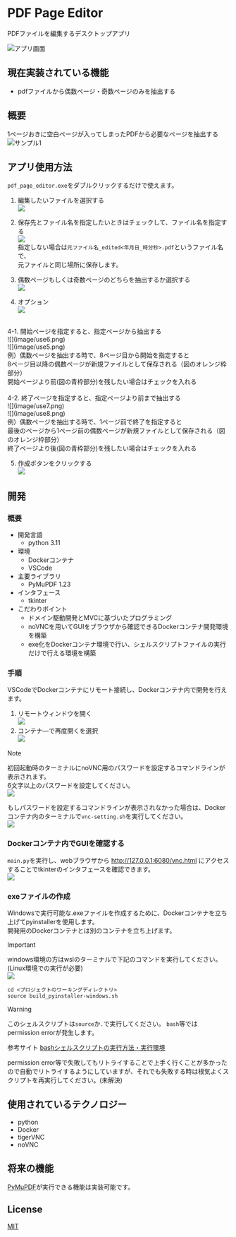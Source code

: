 # PDF Page Editor
PDFファイルを編集するデスクトップアプリ

![アプリ画面](image/app_top.png)

## 現在実装されている機能
- pdfファイルから偶数ページ・奇数ページのみを抽出する

## 概要
1ページおきに空白ページが入ってしまったPDFから必要なページを抽出する
![サンプル1](image/about1.png)

## アプリ使用方法
`pdf_page_editor.exe`をダブルクリックするだけで使えます。

1. 編集したいファイルを選択する<br>
![](image/use1.png)

2. 保存先とファイル名を指定したいときはチェックして、ファイル名を指定する<br>
![](image/use2.png)<br>
指定しない場合は`元ファイル名_edited<年月日_時分秒>.pdf`というファイル名で、<br>
元ファイルと同じ場所に保存します。

3. 偶数ページもしくは奇数ページのどちらを抽出するか選択する<br>
![](image/use3.png)

4. オプション<br>
![](image/use4.png)<br>
  <br>
   4-1. 開始ページを指定すると、指定ページから抽出する<br>
   ![](image/use6.png)<br>
   ![](image/use5.png)<br>
   例）偶数ページを抽出する時で、8ページ目から開始を指定すると<br>
   8ページ目以降の偶数ページが新規ファイルとして保存される（図のオレンジ枠部分）<br>
   開始ページより前(図の青枠部分)を残したい場合はチェックを入れる<br>
   <br>
   4-2. 終了ページを指定すると、指定ページより前まで抽出する<br>
   ![](image/use7.png)<br>
   ![](image/use8.png)<br>
   例）偶数ページを抽出する時で、1ページ前で終了を指定すると<br>
   最後のページから1ページ前の偶数ページが新規ファイルとして保存される（図のオレンジ枠部分）<br>
   終了ページより後(図の青枠部分)を残したい場合はチェックを入れる

5. 作成ボタンをクリックする<br>
  ![](image/use9.png)

## 開発
### 概要
- 開発言語
  - python 3.11
- 環境
  - Dockerコンテナ
  - VSCode
- 主要ライブラリ
  - PyMuPDF 1.23
- インタフェース
  - tkinter
- こだわりポイント
  - ドメイン駆動開発とMVCに基づいたプログラミング
  - noVNCを用いてGUIをブラウザから確認できるDockerコンテナ開発環境を構築
  - exe化をDockerコンテナ環境で行い、シェルスクリプトファイルの実行だけで行える環境を構築

### 手順
VSCodeでDockerコンテナにリモート接続し、Dockerコンテナ内で開発を行えます。
1. リモートウィンドウを開く<br>
![](image/dev1.png)<br>
1. コンテナ―で再度開くを選択<br>
![](image/dev2.png)<br>

> [!NOTE]
> 初回起動時のターミナルにnoVNC用のパスワードを設定するコマンドラインが表示されます。<br>
> 6文字以上のパスワードを設定してください。<br>
![](image/dev5.png)
>
> もしパスワードを設定するコマンドラインが表示されなかった場合は、Dockerコンテナ内のターミナルで`vnc-setting.sh`を実行してください。<br>
![](image/dev4.png)

### Dockerコンテナ内でGUIを確認する
`main.py`を実行し、webブラウザから http://127.0.0.1:6080/vnc.html にアクセスすることでtkinterのインタフェースを確認できます。<br>
![](image/dev3.png)<br>

### exeファイルの作成
Windowsで実行可能な.exeファイルを作成するために、Dockerコンテナを立ち上げてpyinstallerを使用します。<br>
開発用のDockerコンテナとは別のコンテナを立ち上げます。

> [!IMPORTANT]
> windows環境の方はwslのターミナルで下記のコマンドを実行してください。<br>
> (Linux環境での実行が必要)<br>
> ![](image/dev6.png)<br>
```
cd <プロジェクトのワーキングディレクトリ>
source build_pyinstaller-windows.sh
```
> [!WARNING]
> このシェルスクリプトは`source`か`.`で実行してください。
> `bash`等ではpermission errorが発生します。
>
> 参考サイト
> [bashシェルスクリプトの実行方法・実行環境](https://www.kenschool.jp/blog/?p=4499)
>
> permission error等で失敗してもリトライすることで上手く行くことが多かったので自動でリトライするようにしていますが、それでも失敗する時は根気よくスクリプトを再実行してください。(未解決)

## 使用されているテクノロジー
- python
- Docker
- tigerVNC
- noVNC

## 将来の機能
[PyMuPDF](https://pymupdf.readthedocs.io/ja/latest/index.html)が実行できる機能は実装可能です。

## License
[MIT](/LICENSE)
